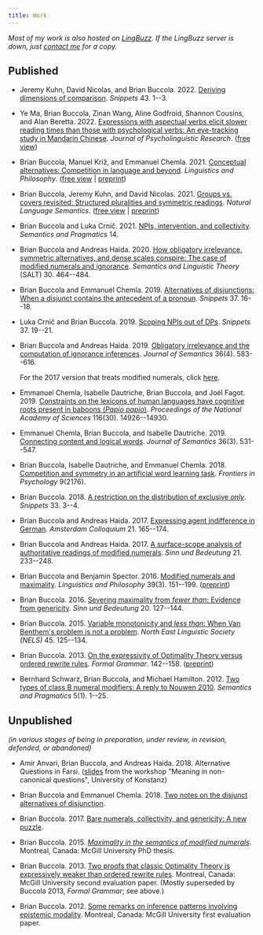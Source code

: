 ```yaml
---
title: Work
---
```


*Most of my work is also hosted on [LingBuzz][].
If the LingBuzz server is down, just [contact me](/contact/) for a copy.*

[LingBuzz]: https://ling.auf.net/lingbuzz
[email]: mailto:brian.buccola@gmail.com

## Published

- Jeremy Kuhn, David Nicolas, and Brian Buccola. 2022.
  [Deriving dimensions of comparison][dim-snippet].
  *Snippets* 43. 1--3.

- Ye Ma, Brian Buccola, Zinan Wang, Aline Godfroid, Shannon Cousins,
  and Alan Beretta. 2022.
  [Expressions with aspectual verbs elicit slower reading times
  than those with psychological verbs:
  An eye-tracking study in Mandarin Chinese][aspv-jpr-doi].
  *Journal of Psycholinguistic Research*.
  ([free view][aspv-jpr-free])

- Brian Buccola, Manuel Križ, and Emmanuel Chemla. 2021.
  [Conceptual alternatives: Competition in language and beyond][concepts-doi].
  *Linguistics and Philosophy*.
  ([free view][concepts-free] | [preprint][concepts-lb])

- Brian Buccola, Jeremy Kuhn, and David Nicolas. 2021.
  [Groups vs. covers revisited: Structured pluralities and symmetric readings][grpcov-doi].
  *Natural Language Semantics*.
  ([free view][grpcov-free] | [preprint][grpcov-lb])

- Brian Buccola and Luka Crnič. 2021.
  [NPIs, intervention, and collectivity][intcoll-doi].
  *Semantics and Pragmatics* 14.

- Brian Buccola and Andreas Haida. 2020.
  [How obligatory irrelevance, symmetric alternatives, and dense scales conspire: The case of modified numerals and ignorance][salt30-doi].
  *Semantics and Linguistic Theory* (SALT) 30. 464--484.

- Brian Buccola and Emmanuel Chemla. 2019.
  [Alternatives of disjunctions: When a disjunct contains the antecedent of a pronoun][disj-snippet].
  *Snippets* 37. 16--18.

- Luka Crnič and Brian Buccola. 2019.
  [Scoping NPIs out of DPs][npi-snippet].
  *Snippets* 37. 19--21.

- Brian Buccola and Andreas Haida. 2019.
  [Obligatory irrelevance and the computation of ignorance inferences][oblig-irrel-free].
  *Journal of Semantics* 36(4). 583--616.

  For the 2017 version that treats modified numerals, click [here][oblig-irrel-modnum-lb].

- Emmanuel Chemla, Isabelle Dautriche, Brian Buccola, and Joël Fagot. 2019.
  [Constraints on the lexicons of human languages have cognitive roots present in baboons (*Papio papio*)][baboons-doi].
  *Proceedings of the National Academy of Sciences* 116(30). 14926--14930.

- Emmanuel Chemla, Brian Buccola, and Isabelle Dautriche. 2019.
  [Connecting content and logical words][connecting-free].
  *Journal of Semantics* 36(3). 531--547.

- Brian Buccola, Isabelle Dautriche, and Emmanuel Chemla. 2018.
  [Competition and symmetry in an artificial word learning task][competition].
  *Frontiers in Psychology* 9(2176).

- Brian Buccola. 2018.
  [A restriction on the distribution of exclusive *only*][only-snippet].
  *Snippets* 33. 3--4.

- Brian Buccola and Andreas Haida. 2017.
  [Expressing agent indifference in German][ac2017].
  *Amsterdam Colloquium* 21. 165--174.

- Brian Buccola and Andreas Haida. 2017.
  [A surface-scope analysis of authoritative readings of modified numerals][sub21].
  *Sinn und Bedeutung* 21. 233--248.

- Brian Buccola and Benjamin Spector. 2016.
  [Modified numerals and maximality][mod-num-max-doi].
  *Linguistics and Philosophy* 39(3). 151--199.
  ([preprint][mod-num-max-lb])

- Brian Buccola. 2016.
  [Severing maximality from *fewer than*: Evidence from genericity][sub20].
  *Sinn und Bedeutung* 20. 127--144.

- Brian Buccola. 2015.
  [Variable monotonicity and *less than*: When Van Benthem's problem is not a problem][nels45].
  *North East Linguistic Society (NELS)* 45. 125--134.

- Brian Buccola. 2013.
  [On the expressivity of Optimality Theory versus ordered rewrite rules][fg-doi].
  *Formal Grammar*. 142--158.
  ([preprint][fg-lb])

- Bernhard Schwarz, Brian Buccola, and Michael Hamilton. 2012.
  [Two types of class B numeral modifiers: A reply to Nouwen 2010][reply-to-nouwen-sp].
  *Semantics and Pragmatics* 5(1). 1--25.

[ac2017]: https://ling.auf.net/lingbuzz/003763/current.pdf
[aspv-jpr-doi]: https://doi.org/10.1007/s10936-022-09846-y
[aspv-jpr-free]: https://rdcu.be/cH2yS
[baboons-doi]: https://doi.org/10.1073/pnas.1907023116
[competition]: https://doi.org/10.3389/fpsyg.2018.02176
[concepts-doi]: https://doi.org/10.1007/s10988-021-09327-w
[concepts-free]: https://rdcu.be/clHm8
[concepts-lb]: https://ling.auf.net/lingbuzz/003208/current.pdf
[connecting-free]: https://academic.oup.com/jos/article/36/3/531/5357453?guestAccessKey=56c2ee7a-5258-44d1-b7b0-0e431faa41b2
[dim-snippet]: https://doi.org/10.7358/snip-2022-043-knbu
[disj-snippet]: https://www.ledonline.it/snippets/allegati/snippets37007.pdf
[fg-doi]: https://doi.org/10.1007/978-3-642-39998-5_9
[fg-lb]: https://ling.auf.net/lingbuzz/002513/current.pdf
[grpcov-doi]: https://doi.org/10.1007/s11050-021-09179-x
[grpcov-free]: https://rdcu.be/ckRVl
[grpcov-lb]: https://ling.auf.net/lingbuzz/004969/current.pdf
[intcoll-doi]: http://doi.org/10.3765/sp.14.2
[mod-num-max-doi]: https://doi.org/10.1007/s10988-016-9187-2
[mod-num-max-lb]: https://ling.auf.net/lingbuzz/002528/current.pdf
[nels45]: https://ling.auf.net/lingbuzz/002512/current.pdf
[npi-snippet]: https://www.ledonline.it/snippets/allegati/snippets37008.pdf
[oblig-irrel-free]: https://academic.oup.com/jos/article/36/4/583/5552011?guestAccessKey=c1591117-b3fe-442e-ab03-0b58dd79646e
[oblig-irrel-modnum-lb]: https://ling.auf.net/lingbuzz/003600/v1.pdf
[only-snippet]: http://www.ledonline.it/snippets/allegati/snippets33002.pdf
[reply-to-nouwen-sp]: http://doi.org/10.3765/sp.5.1
[salt30-doi]: https://doi.org/10.3765/salt.v30i0.4853
[sub20]: https://ling.auf.net/lingbuzz/002847/current.pdf
[sub21]: https://ling.auf.net/lingbuzz/003307/current.pdf

## Unpublished

*(in various stages of being in preparation, under review, in revision, defended, or abandoned)*

- Amir Anvari, Brian Buccola, and Andreas Haida. 2018.
  Alternative Questions in Farsi.
  ([slides][miq2018] from the workshop "Meaning in non-canonical questions", University of Konstanz)

- Brian Buccola and Emmanuel Chemla. 2018.
  [Two notes on the disjunct alternatives of disjunction][or-snippet].

- Brian Buccola. 2017.
  [Bare numerals, collectivity, and genericity: A new puzzle][bare-num-lb].

- Brian Buccola. 2015.
  [*Maximality in the semantics of modified numerals*][dissertation].
  Montreal, Canada: McGill University PhD thesis.

- Brian Buccola. 2013.
  [Two proofs that classic Optimality Theory is expressively weaker than ordered rewrite rules][eval2].
  Montreal, Canada: McGill University second evaluation paper.
  (Mostly superseded by Buccola 2013, *Formal Grammar*; see above.)

- Brian Buccola. 2012.
  [Some remarks on inference patterns involving epistemic modality][eval1].
  Montreal, Canada: McGill University first evaluation paper.

[bare-num-lb]: https://ling.auf.net/lingbuzz/003400/current.pdf
[dissertation]: https://ling.auf.net/lingbuzz/003039/current.pdf
[eval1]: https://ling.auf.net/lingbuzz/003037/current.pdf
[eval2]: https://ling.auf.net/lingbuzz/003038/current.pdf
[miq2018]: https://drive.google.com/file/d/1di75XXJOFL2iOjQEU_afrsbtGGnsHY8V/view
[or-snippet]: https://ling.auf.net/lingbuzz/003967/current.pdf
